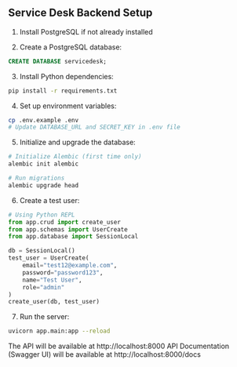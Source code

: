 ## Service Desk Backend Setup

1. Install PostgreSQL if not already installed

2. Create a PostgreSQL database:
```sql
CREATE DATABASE servicedesk;
```

3. Install Python dependencies:
```bash
pip install -r requirements.txt
```

4. Set up environment variables:
```bash
cp .env.example .env
# Update DATABASE_URL and SECRET_KEY in .env file
```

5. Initialize and upgrade the database:
```bash
# Initialize Alembic (first time only)
alembic init alembic

# Run migrations
alembic upgrade head
```

6. Create a test user:
```python
# Using Python REPL
from app.crud import create_user
from app.schemas import UserCreate
from app.database import SessionLocal

db = SessionLocal()
test_user = UserCreate(
    email="test12@example.com",
    password="password123",
    name="Test User",
    role="admin"
)
create_user(db, test_user)
```

7. Run the server:
```bash
uvicorn app.main:app --reload
```

The API will be available at http://localhost:8000
API Documentation (Swagger UI) will be available at http://localhost:8000/docs